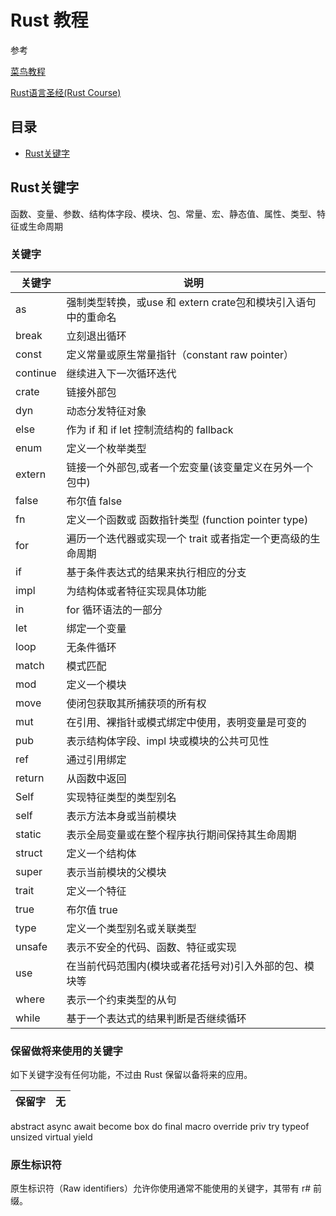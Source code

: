 # Rust 教程

参考

[菜鸟教程](https://www.runoob.com/rust/rust-tutorial.html)

[Rust语言圣经(Rust Course)](https://course.rs/about-book.html)

## 目录
- [Rust关键字](#rust关键字)


## Rust关键字
函数、变量、参数、结构体字段、模块、包、常量、宏、静态值、属性、类型、特征或生命周期

### 关键字

关键字 | 说明
-|-
as | 强制类型转换，或use 和 extern crate包和模块引入语句中的重命名
break | 立刻退出循环
const | 定义常量或原生常量指针（constant raw pointer）
continue | 继续进入下一次循环迭代
crate | 链接外部包
dyn | 动态分发特征对象
else | 作为 if 和 if let 控制流结构的 fallback
enum | 定义一个枚举类型
extern | 链接一个外部包,或者一个宏变量(该变量定义在另外一个包中)
false | 布尔值 false
fn | 定义一个函数或 函数指针类型 (function pointer type)
for | 遍历一个迭代器或实现一个 trait 或者指定一个更高级的生命周期
if | 基于条件表达式的结果来执行相应的分支
impl | 为结构体或者特征实现具体功能
in | for 循环语法的一部分
let | 绑定一个变量
loop | 无条件循环
match | 模式匹配
mod | 定义一个模块
move | 使闭包获取其所捕获项的所有权
mut | 在引用、裸指针或模式绑定中使用，表明变量是可变的
pub | 表示结构体字段、impl 块或模块的公共可见性
ref | 通过引用绑定
return | 从函数中返回
Self | 实现特征类型的类型别名
self | 表示方法本身或当前模块
static | 表示全局变量或在整个程序执行期间保持其生命周期
struct | 定义一个结构体
super | 表示当前模块的父模块
trait | 定义一个特征
true | 布尔值 true
type | 定义一个类型别名或关联类型
unsafe | 表示不安全的代码、函数、特征或实现
use | 在当前代码范围内(模块或者花括号对)引入外部的包、模块等
where | 表示一个约束类型的从句
while | 基于一个表达式的结果判断是否继续循环


### 保留做将来使用的关键字
如下关键字没有任何功能，不过由 Rust 保留以备将来的应用。

保留字 | 无
-|-
abstract
async
await
become
box
do
final
macro
override
priv
try
typeof
unsized
virtual
yield


### 原生标识符

原生标识符（Raw identifiers）允许你使用通常不能使用的关键字，其带有 r# 前缀。